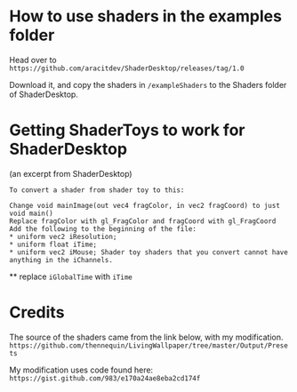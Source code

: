 # How to use shaders in the examples folder
Head over to `https://github.com/aracitdev/ShaderDesktop/releases/tag/1.0`

Download it, and copy the shaders in `/exampleShaders` to the Shaders folder of ShaderDesktop.

# Getting ShaderToys to work for ShaderDesktop
(an excerpt from ShaderDesktop)
```
To convert a shader from shader toy to this:

Change void mainImage(out vec4 fragColor, in vec2 fragCoord) to just void main()
Replace fragColor with gl_FragColor and fragCoord with gl_FragCoord
Add the following to the beginning of the file:
* uniform vec2 iResolution;
* uniform float iTime;
* uniform vec2 iMouse; Shader toy shaders that you convert cannot have anything in the iChannels.
```
** replace `iGlobalTime` with `iTime`


# Credits

The source of the shaders came from the link below, with my modification.
`https://github.com/thennequin/LivingWallpaper/tree/master/Output/Presets`

My modification uses code found here:
`https://gist.github.com/983/e170a24ae8eba2cd174f`
